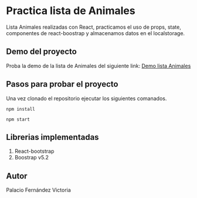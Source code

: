 # Practica lista de Animales

Lista Animales realizadas con React, practicamos el uso de props, state, componentes de react-boostrap y almacenamos datos en el localstorage.

## Demo del proyecto

Proba la demo de la lista de Animales del siguiente link: [Demo lista Animales](https://lista-tareas-jo.netlify.app/)

## Pasos para probar el proyecto

Una vez clonado el repositorio ejecutar los siguientes comanados. 

`npm install`

`npm start`

## Librerias implementadas
1. React-bootstrap
1. Boostrap v5.2

## Autor
Palacio Fernández Victoria